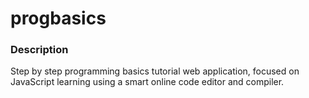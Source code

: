 # progbasics

### Description
Step by step programming basics tutorial web application, focused on JavaScript learning using a smart online code editor and compiler.


